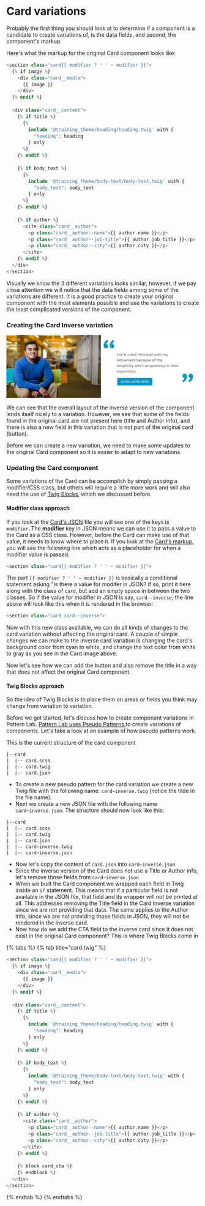 # Card variations

Probably the first thing you should look at  to determine if a component is a candidate to create variations of, is the data fields, and second, the component's markup.

Here's what the markup for the original Card component looks like:

```php
<section class="card{{ modifier ? ' ' ~ modifier }}">
  {% if image %}
    <div class="card__media">
      {{ image }}
    </div>
  {% endif %}

  <div class="card__content">
    {% if title %}
      {%
        include '@training_theme/heading/heading.twig' with {
          "heading": heading
        } only
      %}
    {% endif %}

    {% if body_text %}
      {%
        include '@training_theme/body-text/body-text.twig' with {
          "body_text": body_text
        } only
      %}
    {% endif %}

    {% if author %}
      <cite class="card__author">
        <p class="card__author--name">{{ author.name }}</p>
        <p class="card__author--job-title">{{ author.job_title }}</p>
        <p class="card__author--city">{{ author.city }}</p>
      </cite>
    {% endif %}
  </div>
</section>
```

Visually we know the 3 different variations looks similar, however, if we pay close attention we will notice that the data fields among some of the variations are different.  It is a good practice to create your original component with the most elements possible and use the variations to create the least complicated versions of the component.

### Creating the Card Inverse variation

![](../.gitbook/assets/card-inverse.png)

We can see that the overall layout of the inverse version of the component lends itself nicely to a variation.  However, we see that some of the fields found in the original card are not present here \(title and Author info\), and there is also a new field in this variation that is not part of the original card \(button\).

Before we can create a new variation, we need to make some updates to the original Card component so it is easier to adapt to new variations.

### Updating the Card component

Some variations of the Card can be accomplish by simply passing a modifier/CSS class, but others will require a little more work and will also need the use of [Twig Blocks](../essentials/twig-blocks.md), which we discussed before.

#### Modifier class approach

If you look at the [Card's JSON](https://mariohernandez.gitbook.io/training/building-components/card#components-stock-content) file you will see one of the keys is `modifier.`The **modifier** key in JSON means we can use it to pass a value to the Card as a CSS class.  However, before the Card can make use of that value, it needs to know where to place it.  If you look at the [Card's markup](https://mariohernandez.gitbook.io/training/building-components/card#components-markup),  you will see the following line which acts as a placeholder for when a modifier value is passed:

```php
<section class="card{{ modifier ? ' ' ~ modifier }}">
```

The part `{{ modifier ? ' ' ~ modifier }}` is basically a conditional statement asking "Is there a value for modifer in JSON?  if so, print it here along with the class of `card`, but add an empty space in between the two classes.  So if the value for modifier in JSON is say, `card--inverse`, the line above will look like this when it is rendered in the browser:

```php
<section class="card card--inverse">
```

Now with this new class available, we can do all kinds of changes to the card variation without affecting the original card.  A couple of simple changes we can make to the inverse card variation is changing the card's background color from cyan to white, and change the text color from white to gray as you see in the Card image above.  

Now let's see how we can add the button and also remove the title in a way that does not affect the original Card component.

#### Twig Blocks approach

So the idea of Twig Blocks is to place them on areas or fields you think may change from variation to variation.  

Before we get started, let's discuss how to create component variations in Pattern Lab.  [Pattern Lab uses Pseudo Patterns ](https://patternlab.io/docs/pattern-pseudo-patterns.html)to create variations of components.  Let's take a look at an example of how pseudo patterns work.

This is the current structure of the card component

```text
|--card
|  |-- card.scss
|  |-- card.twig
|  |-- card.json
```

* To create a new pseudo pattern for the card variation we create a new Twig file  with the following name: `card~inverse.twig` \(notice the tilde in the file name\).
* Next we create a new JSON file with the following name `card~inverse.json`.  The structure should now look like this:

```text
|--card
|  |-- card.scss
|  |-- card.twig
|  |-- card.json
|  |-- card~inverse.twig
|  |-- card~inverse.json
```

* Now let's copy the content of `card.json` into `card~inverse.json`
* Since the inverse version of the Card does not use a Title or Author info, let's remove those fields from `card~inverse.json`
* When we built the Card component we wrapped each field in Twig inside an `if` statement.  This means that if a particular field is not available in the JSON file, that field and its wrapper will not be printed at all.  This addresses removing the Title field in the Card Inverse variation since we are not providing that data.  The same applies to the Author info, since we are not providing those fields in JSON, they will not be rendered in the Inverse card.
* Now how do we add the CTA field to the inverse card since it does not exist in the original Card component?  This is where Twig Blocks come in

{% tabs %}
{% tab title="card.twig" %}
```php
<section class="card{{ modifier ? ' ' ~ modifier }}">
  {% if image %}
    <div class="card__media">
      {{ image }}
    </div>
  {% endif %}

  <div class="card__content">
    {% if title %}
      {%
        include '@training_theme/heading/heading.twig' with {
          "heading": heading
        } only
      %}
    {% endif %}

    {% if body_text %}
      {%
        include '@training_theme/body-text/body-text.twig' with {
          "body_text": body_text
        } only
      %}
    {% endif %}

    {% if author %}
      <cite class="card__author">
        <p class="card__author--name">{{ author.name }}</p>
        <p class="card__author--job-title">{{ author.job_title }}</p>
        <p class="card__author--city">{{ author.city }}</p>
      </cite>
    {% endif %}

    {% block card_cta %}
    {% endblock %}
  </div>
</section>
```
{% endtab %}
{% endtabs %}



